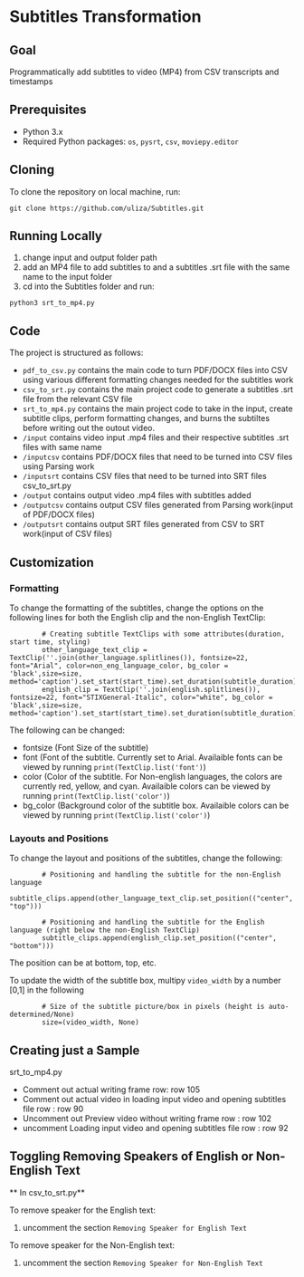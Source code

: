 # Subtitles Transformation

## Goal

Programmatically add subtitles to video (MP4) from CSV transcripts and timestamps

## Prerequisites
- Python 3.x
- Required Python packages: `os`, `pysrt`, `csv`, `moviepy.editor`

## Cloning
To clone the repository on local machine, run:
```
git clone https://github.com/uliza/Subtitles.git
```

## Running Locally 

1. change input and output folder path 
2. add an MP4 file to add subtitles to and a subtitles .srt file with the same name to the input folder 
2. cd into the Subtitles folder and run:

```
python3 srt_to_mp4.py
```

## Code

The project is structured as follows:

- `pdf_to_csv.py` contains the main code to turn PDF/DOCX files into CSV using various different formatting changes needed for the subtitles work
- `csv_to_srt.py` contains the main project code to generate a subtitles .srt file from the relevant CSV file
- `srt_to_mp4.py` contains the main project code to take in the input, create subtitle clips, perform formatting changes, and burns the subtiltes before writing out the outout video.
- `/input` contains video input .mp4 files and their respective subtitles .srt files with same name
- `/inputcsv` contains PDF/DOCX files that need to be turned into CSV files using Parsing work
- `/inputsrt` contains CSV files that need to be turned into SRT files csv_to_srt.py
- `/output` contains output video .mp4 files with subtitles added
- `/outputcsv` contains output CSV files generated from Parsing work(input of PDF/DOCX files)
- `/outputsrt` contains output SRT files generated from CSV to SRT work(input of CSV files)


## Customization

### Formatting
To change the formatting of the subtitles, change the options on the following lines for both the English clip and the non-English TextClip: 
```
        # Creating subtitle TextClips with some attributes(duration, start time, styling)
        other_language_text_clip = TextClip(''.join(other_language.splitlines()), fontsize=22, font="Arial", color=non_eng_language_color, bg_color = 'black',size=size, method='caption').set_start(start_time).set_duration(subtitle_duration)
        english_clip = TextClip(''.join(english.splitlines()), fontsize=22, font="STIXGeneral-Italic", color="white", bg_color = 'black',size=size, method='caption').set_start(start_time).set_duration(subtitle_duration)
```

The following can be changed: 
- fontsize (Font Size of the subtitle)
- font (Font of the subtitle. Currently set to Arial. Availaible fonts can be viewed by running `print(TextClip.list('font')`)
- color (Color of the subtitle. For Non-english languages, the colors are currently red, yellow, and cyan. Availaible colors can be viewed by running `print(TextClip.list('color')`)
- bg_color (Background color of the subtitle box. Availaible colors can be viewed by running `print(TextClip.list('color')`)

### Layouts and Positions
To change the layout and positions of the subtitles, change the following:
```
        # Positioning and handling the subtitle for the non-English language
        subtitle_clips.append(other_language_text_clip.set_position(("center", "top")))

        # Positioning and handling the subtitle for the English language (right below the non-English TextClip)
        subtitle_clips.append(english_clip.set_position(("center", "bottom")))
```
The position can be at bottom, top, etc. 

To update the width of the subtitle box, multipy `video_width` by a number [0,1] in the following
```
        # Size of the subtitle picture/box in pixels (height is auto-determined/None)
        size=(video_width, None) 
```
## Creating just a Sample
srt_to_mp4.py
- Comment out actual writing frame row: row 105
- Comment out actual video in loading input video and opening subtitles file row : row 90
- Uncomment out Preview video without writing frame row : row 102
- uncomment Loading input video and opening subtitles file row : row 92 

## Toggling Removing Speakers of English or Non-English Text
** In csv_to_srt.py**

To remove speaker for the English text:
1. uncomment the section `Removing Speaker for English Text`


To remove speaker for the Non-English text:
1. uncomment the section `Removing Speaker for Non-English Text`

